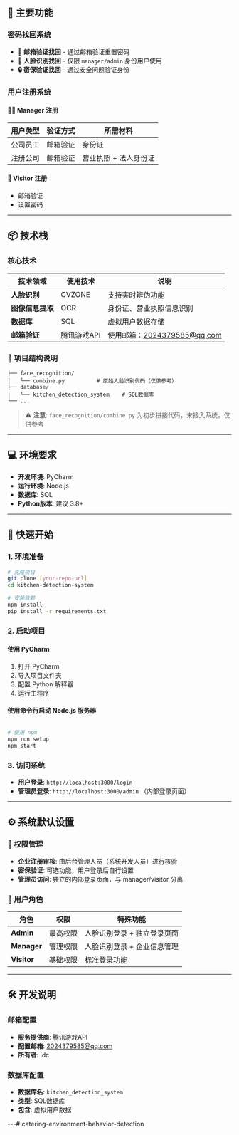 ## 🚀 主要功能

### 密码找回系统
- **📧 邮箱验证找回** - 通过邮箱验证重置密码
- **👤 人脸识别找回** - 仅限 `manager/admin` 身份用户使用
- **🔒 密保验证找回** - 通过安全问题验证身份

### 用户注册系统

#### 👨‍💼 Manager 注册
| 用户类型 | 验证方式 | 所需材料 |
|---------|---------|----------|
| 公司员工 | 邮箱验证 | 身份证 |
| 注册公司 | 邮箱验证 | 营业执照 + 法人身份证 |

#### 👥 Visitor 注册
- 邮箱验证
- 设置密码

---

## 📦 技术栈

### 核心技术

| 技术领域 | 使用技术 | 说明 |
|---------|---------|------|
| **人脸识别** | CVZONE | 支持实时辨伪功能 |
| **图像信息提取** | OCR | 身份证、营业执照信息识别 |
| **数据库** | SQL | 虚拟用户数据存储 |
| **邮箱验证** | 腾讯游戏API | 使用邮箱：2024379585@qq.com |

### 📁 项目结构说明
```
├── face_recognition/
│   └── combine.py          # 原始人脸识别代码（仅供参考）
├── database/
│   └── kitchen_detection_system    # SQL数据库
└── ...
```

> **⚠️ 注意**: `face_recognition/combine.py` 为初步拼接代码，未接入系统，仅供参考

---

## 💻 环境要求

- **开发环境**: PyCharm
- **运行环境**: Node.js
- **数据库**: SQL
- **Python版本**: 建议 3.8+

---

## 🚀 快速开始

### 1. 环境准备
```bash
# 克隆项目
git clone [your-repo-url]
cd kitchen-detection-system

# 安装依赖
npm install
pip install -r requirements.txt
```

### 2. 启动项目

#### 使用 PyCharm
1. 打开 PyCharm
2. 导入项目文件夹
3. 配置 Python 解释器
4. 运行主程序

#### 使用命令行启动 Node.js 服务器
```bash

# 使用 npm
npm run setup
npm start
```

### 3. 访问系统
- **用户登录**: `http://localhost:3000/login`
- **管理员登录**: `http://localhost:3000/admin` （内部登录页面）

---

## ⚙️ 系统默认设置

### 🔐 权限管理
- **企业注册审核**: 由后台管理人员（系统开发人员）进行核验
- **密保验证**: 可选功能，用户登录后自行设置
- **管理员访问**: 独立的内部登录页面，与 manager/visitor 分离

### 👥 用户角色

| 角色 | 权限 | 特殊功能 |
|------|------|---------|
| **Admin** | 最高权限 | 人脸识别登录 + 独立登录页面 |
| **Manager** | 管理权限 | 人脸识别登录 + 企业信息管理 |
| **Visitor** | 基础权限 | 标准登录功能 |

---

## 🛠️ 开发说明

### 邮箱配置
- **服务提供商**: 腾讯游戏API
- **配置邮箱**: 2024379585@qq.com
- **所有者**: ldc

### 数据库配置
- **数据库名**: `kitchen_detection_system`
- **类型**: SQL数据库
- **包含**: 虚拟用户数据




---# catering-environment-behavior-detection
